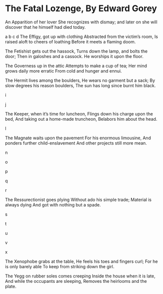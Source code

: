 # The Fatal Lozenge, By Edward Gorey

An Apparition of her lover She recognizes with dismay;
and later on she will discover that he himself had died today.


a
b
c
d
The Effigy, got up with clothing
Abstracted from the victim’s room,
Is raised aloft to cheers of loathing
Before it meets a flaming doom.

The Fetishist gets out the hassock,
Turns down the lamp, and bolts the door;
Then in galoshes and a cassock.
He worships it upon the floor.

The Governess up in the attic
Attempts to make a cup of tea;
Her mind grows daily more erratic
From cold and hunger and ennui.

The Hermit lives among the boulders,
He wears no garment but a sack;
By slow degrees his reason boulders,
The sun has long since burnt him black.

i

j

The Keeper, when it’s time for luncheon,
Flings down his charge upon the bed,
And taking out a home-made truncheon,
Belabors him about the head.

l

The Magnate waits upon the pavement
For his enormous limousine,
And ponders further child-enslavement
And other projects still more mean.

n

o

p

q

r

The Ressurectionist goes plying
Without ado his simple trade;
Material is always dying
And got with nothing but a spade.

s

t

u

v

x

The Xenophobe grabs at the table,
He feels his toes and fingers curl;
For he is only barely able
To keep from striking down the girl.

The Yegg on rubber soles comes creeping
Inside the house when it is late,
And while the occupants are sleeping,
Removes the heirlooms and the plate.


